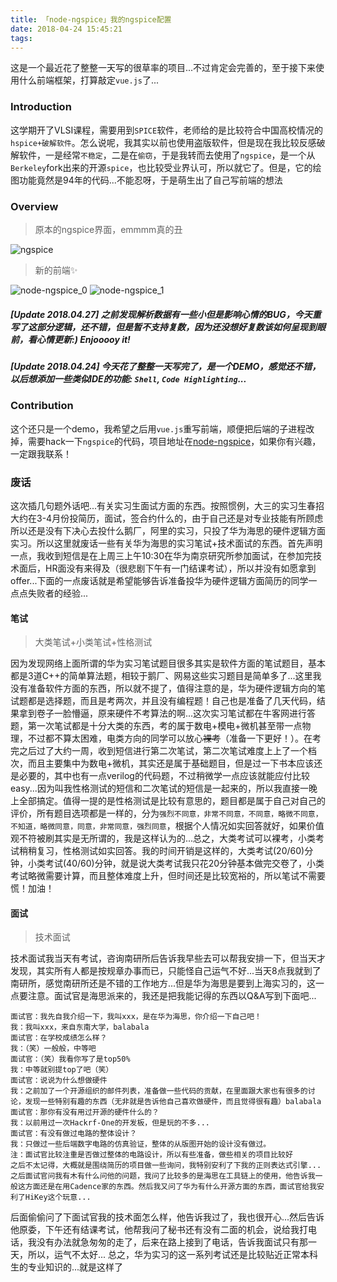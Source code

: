 ```yaml
---
title: 「node-ngspice」我的ngspice配置
date: 2018-04-24 15:45:21
tags:
---
```


这是一个最近花了整整一天写的很草率的项目...不过肯定会完善的，至于接下来使用什么前端框架，打算敲定`vue.js`了...
<!--more-->
### Introduction
这学期开了VLSI课程，需要用到`SPICE`软件，老师给的是比较符合中国高校情况的`hspice+破解软件`。怎么说呢，我其实以前也使用盗版软件，但是现在我比较反感破解软件，一是经常`不稳定`，二是在`偷窃`，于是我转而去使用了`ngspice`，是一个从`Berkeley`fork出来的开源`spice`，也比较受业界认可，所以就它了。但是，它的绘图功能竟然是94年的代码...不能忍呀，于是萌生出了自己写前端的想法

### Overview
> 原本的ngspice界面，emmmm真的丑

![ngspice](./ngspice.png)

> 新的前端✨

![node-ngspice_0](./screenshot_0.jpg)
![node-ngspice_1](./screenshot_1.jpg)

##### [Update 2018.04.27] 之前发现解析数据有一些小但是影响心情的BUG，今天重写了这部分逻辑，还不错，但是暂不支持复数，因为还没想好复数该如何呈现到眼前，看心情更新:) Enjooooy it!

##### [Update 2018.04.24] 今天花了整整一天写完了，是一个DEMO，感觉还不错，以后想添加一些类似IDE的功能: `Shell`, `Code Highlighting`...

### Contribution
这个还只是一个demo，我希望之后用`vue.js`重写前端，顺便把后端的子进程改掉，需要hack一下`ngspice`的代码，项目地址在[node-ngspice](https://github.com/higuoxing/node-ngspice)，如果你有兴趣，一定跟我联系！

### 废话
这次插几句题外话吧...有关实习生面试方面的东西。按照惯例，大三的实习生春招大约在3-4月份投简历，面试，签合约什么的，由于自己还是对专业技能有所顾虑所以还是没有下决心去投什么鹅厂，阿里的实习，只投了华为海思的硬件逻辑方面实习。所以这里就废话一些有关华为海思的实习笔试+技术面试的东西。首先声明一点，我收到短信是在上周三上午10:30在华为南京研究所参加面试，在参加完技术面后，HR面没有来得及（很悲剧下午有一门结课考试），所以并没有如愿拿到offer...下面的一点废话就是希望能够告诉准备投华为硬件逻辑方面简历的同学一点点失败者的经验...

#### 笔试
> 大类笔试+小类笔试+性格测试

因为发现网络上面所谓的华为实习笔试题目很多其实是软件方面的笔试题目，基本都是3道C++的简单算法题，相较于鹅厂、网易这些实习题目是简单多了...这里我没有准备软件方面的东西，所以就不提了，值得注意的是，华为硬件逻辑方向的笔试题都是选择题，而且是考两次，并且没有编程题！自己也是准备了几天代码，结果拿到卷子一脸懵逼，原来硬件不考算法的啊...这次实习笔试都在牛客网进行答题，第一次笔试都是十分大类的东西，考的属于数电+模电+微机甚至带一点物理，不过都不算太困难，电类方向的同学可以放心~~裸考~~（准备一下更好！）。在考完之后过了大约一周，收到短信进行第二次笔试，第二次笔试难度上上了一个档次，而且主要集中为数电+微机，其实还是属于基础题目，但是过一下书本应该还是必要的，其中也有一点verilog的代码题，不过稍微学一点应该就能应付比较easy...因为叫我性格测试的短信和二次笔试的短信是一起来的，所以我直接一晚上全部搞定。值得一提的是性格测试是比较有意思的，题目都是属于自己对自己的评价，所有题目选项都是一样的，分为`强烈不同意，非常不同意，不同意，略微不同意，不知道，略微同意，同意，非常同意，强烈同意`，根据个人情况如实回答就好，如果价值观不符被刷其实是无所谓的，我是这样认为的...总之，大类考试可以裸考，小类考试稍稍复习，性格测试如实回答。我的时间开销是这样的，大类考试(20/60)分钟，小类考试(40/60)分钟，就是说大类考试我只花20分钟基本做完交卷了，小类考试略微需要计算，而且整体难度上升，但时间还是比较宽裕的，所以笔试不需要慌！加油！

#### 面试
> 技术面试

技术面试我当天有考试，咨询南研所后告诉我早些去可以帮我安排一下，但当天才发现，其实所有人都是按规章办事而已，只能怪自己运气不好...当天8点我就到了南研所，感觉南研所还是不错的工作地方...但是华为海思是要到上海实习的，这一点要注意。面试官是海思派来的，我还是把我能记得的东西以Q&A写到下面吧...

```
面试官：我先自我介绍一下，我叫xxx，是在华为海思，你介绍一下自己吧！
我：我叫xxx，来自东南大学，balabala
面试官：在学校成绩怎么样？
我：（笑）一般般，中等吧
面试官：（笑）我看你写了是top50%
我：中等就别提top了吧（笑）
面试官：说说为什么想做硬件
我：之前加了一个开源组织的邮件列表，准备做一些代码的贡献，在里面跟大家也有很多的讨论，发现一些特别有趣的东西（无非就是告诉他自己喜欢做硬件，而且觉得很有趣）balabala
面试官：那你有没有用过开源的硬件什么的？
我：以前用过一次Hackrf-One的开发板，但是玩的不多...
面试官：有没有做过电路的整体设计？
我：只做过一些后端数字电路的仿真验证，整体的从版图开始的设计没有做过。
注：面试官比较注重是否做过整体的电路设计，所以有些准备，做些相关的项目比较好
之后不太记得，大概就是围绕简历的项目做一些询问，我特别安利了下我的正则表达式引擎...
之后面试官问我有木有什么问他的问题，我问了比较多的是海思在工具链上的使用，他告诉我一般这方面还是在用Cadence家的东西。然后我又问了华为有什么开源方面的东西，面试官给我安利了HiKey这个玩意...
```

后面偷偷问了下面试官我的技术面怎么样，他告诉我过了，我也很开心...然后告诉他原委，下午还有结课考试，他帮我问了秘书还有没有二面的机会，说给我打电话，我没有办法就急匆匆的走了，后来在路上接到了电话，告诉我面试只有那一天，所以，运气不太好...
总之，华为实习的这一系列考试还是比较贴近正常本科生的专业知识的...就是这样了
